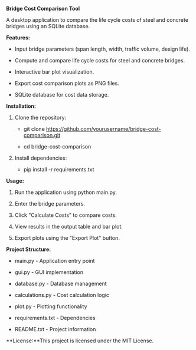 **Bridge Cost Comparison Tool**

A desktop application to compare the life cycle costs of steel and concrete bridges using an SQLite database.

**Features:**

*   Input bridge parameters (span length, width, traffic volume, design life).
    
*   Compute and compare life cycle costs for steel and concrete bridges.
    
*   Interactive bar plot visualization.
    
*   Export cost comparison plots as PNG files.
    
*   SQLite database for cost data storage.
    

**Installation:**

1.  Clone the repository:
    
    *   git clone https://github.com/yourusername/bridge-cost-comparison.git
        
    *   cd bridge-cost-comparison
        
2.  Install dependencies:
    
    *   pip install -r requirements.txt
        

**Usage:**

1.  Run the application using python main.py.
    
2.  Enter the bridge parameters.
    
3.  Click "Calculate Costs" to compare costs.
    
4.  View results in the output table and bar plot.
    
5.  Export plots using the "Export Plot" button.
    

**Project Structure:**

*   main.py - Application entry point
    
*   gui.py - GUI implementation
    
*   database.py - Database management
    
*   calculations.py - Cost calculation logic
    
*   plot.py - Plotting functionality
    
*   requirements.txt - Dependencies
    
*   README.txt - Project information
    

**License:**This project is licensed under the MIT License.

